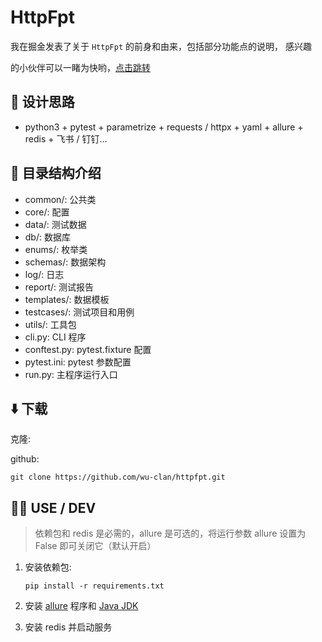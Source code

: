 # HttpFpt

我在掘金发表了关于 `HttpFpt` 的前身和由来，包括部分功能点的说明， 感兴趣

的小伙伴可以一睹为快哟，[点击跳转](https://juejin.cn/post/7224314619867136037)

## 🧠 设计思路

- python3 + pytest + parametrize + requests / httpx + yaml + allure + redis + 飞书 / 钉钉...

## 🌴 目录结构介绍

- common/: 公共类
- core/: 配置
- data/: 测试数据
- db/: 数据库
- enums/: 枚举类
- schemas/: 数据架构
- log/: 日志
- report/: 测试报告
- templates/: 数据模板
- testcases/: 测试项目和用例
- utils/: 工具包
- cli.py: CLI 程序
- conftest.py: pytest.fixture 配置
- pytest.ini: pytest 参数配置
- run.py: 主程序运行入口

## ⬇️ 下载

克隆:

github:

```shell
git clone https://github.com/wu-clan/httpfpt.git
```

## 🧑‍💻 USE / DEV

> 依赖包和 redis 是必需的，allure 是可选的，将运行参数 allure 设置为 False 即可关闭它（默认开启）

1. 安装依赖包:

    ```shell
    pip install -r requirements.txt
    ```

2. 安装 [allure](https://www.yuque.com/poloyy/python/aiqlmi) 程序和 [Java JDK](https://adoptopenjdk.net/archive.html?variant=openjdk8&jvmVariant=hotspot)
3. 安装 redis 并启动服务
